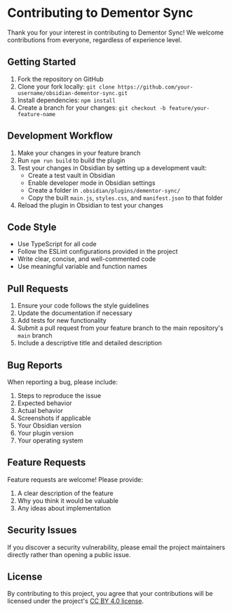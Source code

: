 # Contributing to Dementor Sync

Thank you for your interest in contributing to Dementor Sync! We welcome contributions from everyone, regardless of experience level.

## Getting Started

1. Fork the repository on GitHub
2. Clone your fork locally: `git clone https://github.com/your-username/obsidian-dementor-sync.git`
3. Install dependencies: `npm install`
4. Create a branch for your changes: `git checkout -b feature/your-feature-name`

## Development Workflow

1. Make your changes in your feature branch
2. Run `npm run build` to build the plugin
3. Test your changes in Obsidian by setting up a development vault:
   - Create a test vault in Obsidian
   - Enable developer mode in Obsidian settings
   - Create a folder in `.obsidian/plugins/dementor-sync/` 
   - Copy the built `main.js`, `styles.css`, and `manifest.json` to that folder
4. Reload the plugin in Obsidian to test your changes

## Code Style

- Use TypeScript for all code
- Follow the ESLint configurations provided in the project
- Write clear, concise, and well-commented code
- Use meaningful variable and function names

## Pull Requests

1. Ensure your code follows the style guidelines
2. Update the documentation if necessary
3. Add tests for new functionality
4. Submit a pull request from your feature branch to the main repository's `main` branch
5. Include a descriptive title and detailed description

## Bug Reports

When reporting a bug, please include:

1. Steps to reproduce the issue
2. Expected behavior
3. Actual behavior
4. Screenshots if applicable
5. Your Obsidian version
6. Your plugin version
7. Your operating system

## Feature Requests

Feature requests are welcome! Please provide:

1. A clear description of the feature
2. Why you think it would be valuable
3. Any ideas about implementation

## Security Issues

If you discover a security vulnerability, please email the project maintainers directly rather than opening a public issue.

## License

By contributing to this project, you agree that your contributions will be licensed under the project's [CC BY 4.0 license](LICENSE).